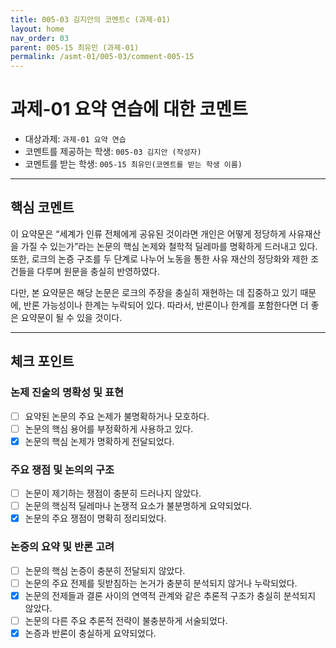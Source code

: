 ```yaml
---
title: 005-03 김지안의 코멘트c (과제-01) 
layout: home
nav_order: 03
parent: 005-15 최유민 (과제-01)
permalink: /asmt-01/005-03/comment-005-15
---
```


# 과제-01 요약 연습에 대한 코멘트

- 대상과제: `과제-01 요약 연습`
- 코멘트를 제공하는 학생: `005-03 김지안 (작성자)` 
- 코멘트를 받는 학생: `005-15 최유민(코멘트를 받는 학생 이름)` 

---

## 핵심 코멘트

이 요약문은 “세계가 인류 전체에게 공유된 것이라면 개인은 어떻게 정당하게 사유재산을 가질 수 있는가”라는 논문의 핵심 논제와 철학적 딜레마를 명확하게 드러내고 있다. 또한, 로크의 논증 구조를 두 단계로 나누어 노동을 통한 사유 재산의 정당화와 제한 조건들을 다루며 원문을 충실히 반영하였다. 

다만, 본 요약문은 해당 논문은 로크의 주장을 충실히 재현하는 데 집중하고 있기 때문에, 반론 가능성이나 한계는 누락되어 있다. 따라서, 반론이나 한계를 포함한다면 더 좋은 요약문이 될 수 있을 것이다. 

---

## 체크 포인트

### 논제 진술의 명확성 및 표현  
- [ ] 요약된 논문의 주요 논제가 불명확하거나 모호하다.  
- [ ] 논문의 핵심 용어를 부정확하게 사용하고 있다.  
- [x] 논문의 핵심 논제가 명확하게 전달되었다.  

### 주요 쟁점 및 논의의 구조  
- [ ] 논문이 제기하는 쟁점이 충분히 드러나지 않았다.  
- [ ] 논문의 핵심적 딜레마나 논쟁적 요소가 불분명하게 요약되었다.  
- [x] 논문의 주요 쟁점이 명확히 정리되었다.  

### 논증의 요약 및 반론 고려  
- [ ] 논문의 핵심 논증이 충분히 전달되지 않았다.  
- [ ] 논문의 주요 전제를 뒷받침하는 논거가 충분히 분석되지 않거나 누락되었다.  
- [x] 논문의 전제들과 결론 사이의 연역적 관계와 같은 추론적 구조가 충실히 분석되지 않았다.  
- [ ] 논문의 다른 주요 추론적 전략이 불충분하게 서술되었다.
- [x] 논증과 반론이 충실하게 요약되었다. 